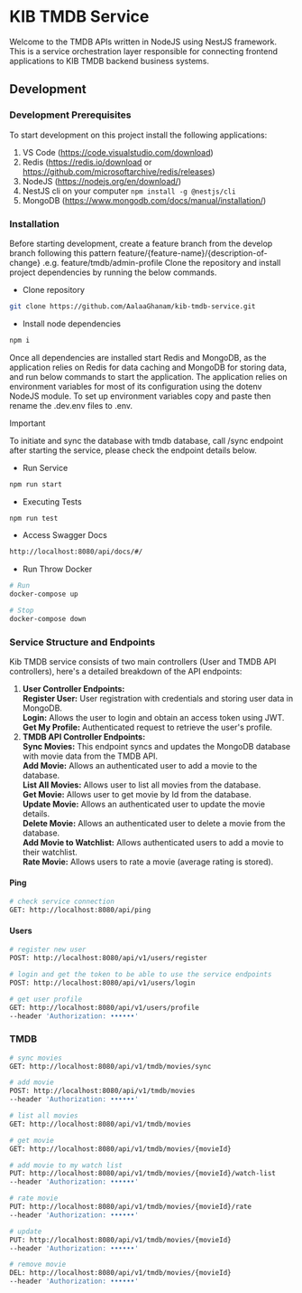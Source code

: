 # KIB TMDB Service

Welcome to the TMDB APIs written in NodeJS using NestJS framework.
This is a service orchestration layer responsible for connecting frontend applications to KIB TMDB backend business systems.

## Development
### Development Prerequisites

To start development on this project install the following applications:

1. VS Code (https://code.visualstudio.com/download)
2. Redis (https://redis.io/download or https://github.com/microsoftarchive/redis/releases)
3. NodeJS (https://nodejs.org/en/download/)
4. NestJS cli on your computer `npm install -g @nestjs/cli`
4. MongoDB (https://www.mongodb.com/docs/manual/installation/)

### Installation

Before starting development, create a feature branch from the develop branch following this pattern
feature/{feature-name}/{description-of-change} .e.g. feature/tmdb/admin-profile
Clone the repository and install project dependencies by running the below commands.

- Clone repository

```sh
git clone https://github.com/AalaaGhanam/kib-tmdb-service.git
```

- Install node dependencies

```sh
npm i
```
Once all dependencies are installed start Redis and MongoDB, as the application relies on
Redis for data caching and MongoDB for storing data, and run below commands to start the application.
The application relies on environment variables for most
of its configuration using the dotenv NodeJS module. To set up environment
variables copy and paste then rename the .dev.env files to .env.

> [!IMPORTANT]
> To initiate and sync the database with tmdb database, call /sync endpoint after starting the service, please check the endpoint details below.


- Run Service

```sh
npm run start
```
- Executing Tests
```sh
npm run test
```
- Access Swagger Docs
```sh
http://localhost:8080/api/docs/#/
```
- Run Throw Docker
```sh
# Run
docker-compose up

# Stop
docker-compose down
```

### Service Structure and Endpoints
 
Kib TMDB service consists of two main controllers (User and TMDB API controllers), here's a detailed breakdown of the API endpoints:

1. **User Controller Endpoints:**<br />
**Register User:** User registration with credentials and storing user data in MongoDB.<br />
**Login:** Allows the user to login and obtain an access token using JWT.<br />
**Get My Profile:** Authenticated request to retrieve the user's profile.<br />
2. **TMDB API Controller Endpoints:**<br />
**Sync Movies:** This endpoint syncs and updates the MongoDB database with movie data from the TMDB API.<br />
**Add Movie:** Allows an authenticated user to add a movie to the database.<br />
**List All Movies:** Allows user to list all movies from the database.<br />
**Get Movie:** Allows user to get movie by Id from the database.<br />
**Update Movie:** Allows an authenticated user to update the movie details.<br />
**Delete Movie:** Allows an authenticated user to delete a movie from the database.<br />
**Add Movie to Watchlist:** Allows authenticated users to add a movie to their watchlist.<br />
**Rate Movie:** Allows users to rate a movie (average rating is stored).<br />

#### Ping 

```sh
# check service connection
GET: http://localhost:8080/api/ping
```

#### Users 

```sh
# register new user
POST: http://localhost:8080/api/v1/users/register

# login and get the token to be able to use the service endpoints
POST: http://localhost:8080/api/v1/users/login

# get user profile
GET: http://localhost:8080/api/v1/users/profile
--header 'Authorization: ••••••'
```

### TMDB 

```sh
# sync movies
GET: http://localhost:8080/api/v1/tmdb/movies/sync

# add movie
POST: http://localhost:8080/api/v1/tmdb/movies
--header 'Authorization: ••••••'

# list all movies
GET: http://localhost:8080/api/v1/tmdb/movies

# get movie
GET: http://localhost:8080/api/v1/tmdb/movies/{movieId}

# add movie to my watch list
PUT: http://localhost:8080/api/v1/tmdb/movies/{movieId}/watch-list
--header 'Authorization: ••••••'

# rate movie
PUT: http://localhost:8080/api/v1/tmdb/movies/{movieId}/rate
--header 'Authorization: ••••••'

# update
PUT: http://localhost:8080/api/v1/tmdb/movies/{movieId}
--header 'Authorization: ••••••'

# remove movie
DEL: http://localhost:8080/api/v1/tmdb/movies/{movieId}
--header 'Authorization: ••••••'
```